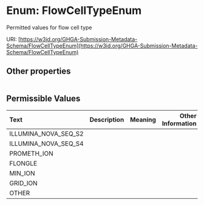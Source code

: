 
# Enum: FlowCellTypeEnum


Permitted values for flow cell type

URI: [https://w3id.org/GHGA-Submission-Metadata-Schema/FlowCellTypeEnum](https://w3id.org/GHGA-Submission-Metadata-Schema/FlowCellTypeEnum)


## Other properties

|  |  |  |
| --- | --- | --- |

## Permissible Values

| Text | Description | Meaning | Other Information |
| :--- | :---: | :---: | ---: |
| ILLUMINA_NOVA_SEQ_S2 |  |  |  |
| ILLUMINA_NOVA_SEQ_S4 |  |  |  |
| PROMETH_ION |  |  |  |
| FLONGLE |  |  |  |
| MIN_ION |  |  |  |
| GRID_ION |  |  |  |
| OTHER |  |  |  |


